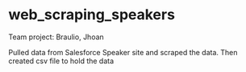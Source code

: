 # web_scraping_speakers
Team project: Braulio, Jhoan

Pulled data from Salesforce Speaker site and scraped the data. Then created csv file to hold the data

